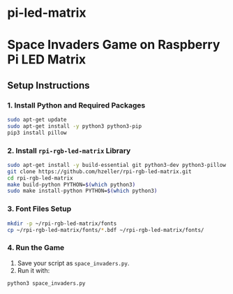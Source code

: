# pi-led-matrix


# Space Invaders Game on Raspberry Pi LED Matrix

## Setup Instructions

### 1. Install Python and Required Packages
```bash
sudo apt-get update
sudo apt-get install -y python3 python3-pip
pip3 install pillow
```

### 2. Install `rpi-rgb-led-matrix` Library
```bash
sudo apt-get install -y build-essential git python3-dev python3-pillow
git clone https://github.com/hzeller/rpi-rgb-led-matrix.git
cd rpi-rgb-led-matrix
make build-python PYTHON=$(which python3)
sudo make install-python PYTHON=$(which python3)
```

### 3. Font Files Setup
```bash
mkdir -p ~/rpi-rgb-led-matrix/fonts
cp ~/rpi-rgb-led-matrix/fonts/*.bdf ~/rpi-rgb-led-matrix/fonts/
```

### 4. Run the Game
1. Save your script as `space_invaders.py`.
2. Run it with:
```bash
python3 space_invaders.py